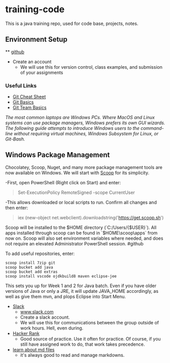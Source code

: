 # training-code
This is a java training repo, used for code base, projects, notes.

## Environment Setup
** [github](https://github.com)
* Create an account
  * We will use this for version control, class examples, and submission of your assignments
  
### Useful Links
* [Git Cheat Sheet](https://services.github.com/on-demand/downloads/github-git-cheat-sheet.pdf)
* [Git Basics](https://youtu.be/0fKg7e37bQE)
* [Git Team Basics](https://youtu.be/oFYyTZwMyAg)

*The most common laptops are Windows PCs. Where MacOS and Linux systems can use package managers, Windows prefers its own GUI wizards. The following guide attempts to introduce Windows users to the command-line without requiring virtual machines, Windows Subsystem for Linux, or Git-Bash.*

## Windows Package Management
Chocolatey, Scoop, Nuget, and many more package management tools are now available on Windows. We will start with [Scoop](https://mikateach.com/a-better-way-to-install-application-on-windows/) for its simplicity.

-First, open PowerShell (Right click on Start) and enter:
>Set-ExecutionPolicy RemoteSigned -scope CurrentUser

-This allows downloaded or local scripts to run. Confirm all changes and then enter:
>iex (new-object net.webclient).downloadstring('https://get.scoop.sh')

Scoop will be installed to the $HOME directory (`C:/Users/{$USER}`). All apps installed through scoop can be found in `$HOME\scoop\apps` from now on. Scoop will also set environment variables where needed, and does not require an elevated Administrator PowerShell session.
#github

To add useful repositories, enter:
```
scoop install 7zip git
scoop bucket add java
scoop bucket add extras
scoop install vscode ojdkbuild8 maven eclipse-jee
```
This sets you up for Week 1 and 2 for Java batch. Even if you have older versions of Java or only a JRE, it will 
update JAVA_HOME accordingly, as well as give them mvn, and plops Eclipse into Start Menu.

* [Slack](https://slack.com)
  * www.slack.com
  * Create a slack account.
  * We will use this for communications between the group outside of work hours. Hell, even during.
* [Hacker Rank](https://www.hackerrank.com/)
  * Good source of practice. Use it often for practice. Of course, if you still have assigned work to do, that work takes precedence.
* [learn about md files](https://guides.github.com/features/mastering-markdown/)
  * it's always good to read and manage markdowns.
